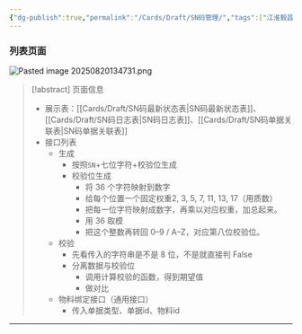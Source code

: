 ```yaml
---
{"dg-publish":true,"permalink":"/Cards/Draft/SN码管理/","tags":["江淮毅昌/蝶创I-MES/MES"]}
---
```



### 列表页面

![Pasted image 20250820134731.png](/img/user/Extras/Attachments/Pasted%20image%2020250820134731.png)


> [!abstract] 页面信息
> - 展示表：[[Cards/Draft/SN码最新状态表\|SN码最新状态表]]、[[Cards/Draft/SN码日志表\|SN码日志表]]、[[Cards/Draft/SN码单据关联表\|SN码单据关联表]]
> - 接口列表
> 	- 生成
> 		- 按照`SN`+七位字符+校验位生成
> 		- 校验位生成
> 			- 将 36 个字符映射到数字
> 			- 给每个位置一个固定权重2, 3, 5, 7, 11, 13, 17（用质数）
> 			- 把每一位字符映射成数字，再乘以对应权重，加总起来。
> 			- 用 36 取模
> 			- 把这个整数再转回 0–9 / A–Z，对应第八位校验位。
> 	- 校验
> 		- 先看传入的字符串是不是 8 位，不是就直接判 False
> 		- 分离数据与校验位
> 			- 调用计算校验的函数，得到期望值
> 			- 做对比
> 	- 物料绑定接口（通用接口）
> 		- 传入单据类型、单据id、物料id


---

<style> .container {font-family: sans-serif; text-align: center;} .button-wrapper button {z-index: 1;height: 40px; width: 100px; margin: 10px;padding: 5px;} .excalidraw .App-menu_top .buttonList { display: flex;} .excalidraw-wrapper { height: 800px; margin: 50px; position: relative;} :root[dir="ltr"] .excalidraw .layer-ui__wrapper .zen-mode-transition.App-menu_bottom--transition-left {transform: none;} </style><script src="https://cdn.jsdelivr.net/npm/react@17/umd/react.production.min.js"></script><script src="https://cdn.jsdelivr.net/npm/react-dom@17/umd/react-dom.production.min.js"></script><script type="text/javascript" src="https://cdn.jsdelivr.net/npm/@excalidraw/excalidraw@0/dist/excalidraw.production.min.js"></script><div id="Drawing_2025-08-28_1546.06.excalidraw.md1"></div><script>(function(){const InitialData={"type":"excalidraw","version":2,"source":"https://github.com/zsviczian/obsidian-excalidraw-plugin/releases/tag/2.15.0","elements":[{"type":"rectangle","version":4358,"versionNonce":1889667750,"isDeleted":false,"id":"eBdUeE-7TmbQkUn9hKnlg","fillStyle":"solid","strokeWidth":2,"strokeStyle":"solid","roughness":0,"opacity":100,"angle":0,"x":216.94252232142958,"y":515.2739955357141,"strokeColor":"#000000","backgroundColor":"#fff","width":70.67858069123133,"height":107.25081879410921,"seed":2086218234,"groupIds":["yegWIbbdXZ_Jmf94Fuz3A"],"index":"a5","frameId":null,"roundness":null,"boundElements":[],"updated":1756369236140,"link":null,"locked":false},{"type":"rectangle","version":4505,"versionNonce":1922418150,"isDeleted":false,"id":"NDr9c7LpimoNBT6KAKk_d","fillStyle":"solid","strokeWidth":2,"strokeStyle":"solid","roughness":0,"opacity":100,"angle":0,"x":200,"y":500,"strokeColor":"#000000","backgroundColor":"#fff","width":70.67858069123133,"height":107.25081879410921,"seed":1784011450,"groupIds":["yegWIbbdXZ_Jmf94Fuz3A"],"index":"a6","frameId":null,"roundness":null,"boundElements":[],"updated":1756369236140,"link":null,"locked":false},{"type":"line","version":3630,"versionNonce":1290803494,"isDeleted":false,"id":"LFFp7MFrFq9NKUnAWeP9R","fillStyle":"solid","strokeWidth":1,"strokeStyle":"solid","roughness":0,"opacity":100,"angle":0,"x":211.98642658691097,"y":548.7472370473527,"strokeColor":"#000000","backgroundColor":"#fff","width":46.57983585730082,"height":3.2499538442902027,"seed":2130604922,"groupIds":["yegWIbbdXZ_Jmf94Fuz3A"],"points":[[0,0],[40.42449133807562,0.1573930526684746],[46.57983585730082,-3.0925607916217284]],"lastCommittedPoint":null,"startArrowhead":null,"endArrowhead":null,"index":"a7","frameId":null,"roundness":null,"boundElements":[],"updated":1756369236140,"link":null,"locked":false,"startBinding":null,"endBinding":null,"polygon":false},{"type":"line","version":3656,"versionNonce":1730020454,"isDeleted":false,"id":"AQiLwUaSBz6ewdp22kj7I","fillStyle":"solid","strokeWidth":1,"strokeStyle":"solid","roughness":0,"opacity":100,"angle":0,"x":213.84167882492534,"y":517.2819497485142,"strokeColor":"#000000","backgroundColor":"#fff","width":45.567415680676426,"height":2.8032978840147194,"seed":1284895802,"groupIds":["yegWIbbdXZ_Jmf94Fuz3A"],"points":[[0,0],[16.832548902953302,-2.8032978840147194],[45.567415680676426,-0.3275477042019195]],"lastCommittedPoint":null,"startArrowhead":null,"endArrowhead":null,"index":"a8","frameId":null,"roundness":null,"boundElements":[],"updated":1756369236140,"link":null,"locked":false,"startBinding":null,"endBinding":null,"polygon":false},{"type":"line","version":3681,"versionNonce":854362022,"isDeleted":false,"id":"YBRboIcu8A_va8a2dK7qH","fillStyle":"solid","strokeWidth":1,"strokeStyle":"solid","roughness":0,"opacity":100,"angle":0,"x":213.76507930855587,"y":584.6763240188714,"strokeColor":"#000000","backgroundColor":"#fff","width":48.33668263438425,"height":4.280657518731036,"seed":620715258,"groupIds":["yegWIbbdXZ_Jmf94Fuz3A"],"points":[[0,0],[26.41225578429045,-0.2552319773002338],[37.62000339651456,2.3153712935189787],[48.33668263438425,-1.9652862252120569]],"lastCommittedPoint":null,"startArrowhead":null,"endArrowhead":null,"index":"a9","frameId":null,"roundness":null,"boundElements":[],"updated":1756369236140,"link":null,"locked":false,"startBinding":null,"endBinding":null,"polygon":false},{"type":"line","version":3718,"versionNonce":1619567334,"isDeleted":false,"id":"8igqO8uJjAFDE8DOf_h8j","fillStyle":"solid","strokeWidth":1,"strokeStyle":"solid","roughness":0,"opacity":100,"angle":0,"x":210.58103212702554,"y":595.9194724271501,"strokeColor":"#000000","backgroundColor":"#fff","width":54.40694982784246,"height":2.9096445412231735,"seed":633187770,"groupIds":["yegWIbbdXZ_Jmf94Fuz3A"],"points":[[0,0],[10.166093050596771,-1.166642430373031],[16.130660965377448,-0.8422655250909383],[46.26079588567538,0.6125567455206506],[54.40694982784246,-2.297087795702523]],"lastCommittedPoint":null,"startArrowhead":null,"endArrowhead":null,"index":"aA","frameId":null,"roundness":null,"boundElements":[],"updated":1756369236140,"link":null,"locked":false,"startBinding":null,"endBinding":null,"polygon":false},{"type":"line","version":3683,"versionNonce":310335014,"isDeleted":false,"id":"gswiSmnKotSGMsfafplkq","fillStyle":"solid","strokeWidth":1,"strokeStyle":"solid","roughness":0,"opacity":100,"angle":0,"x":210.86587502259135,"y":532.3425513017753,"strokeColor":"#000000","backgroundColor":"#fff","width":46.92865289294453,"height":2.4757501798128,"seed":1140057722,"groupIds":["yegWIbbdXZ_Jmf94Fuz3A"],"points":[[0,0],[18.193786115221407,-0.5912874140789839],[46.92865289294453,1.884462765733816]],"lastCommittedPoint":null,"startArrowhead":null,"endArrowhead":null,"index":"aB","frameId":null,"roundness":null,"boundElements":[],"updated":1756369236140,"link":null,"locked":false,"startBinding":null,"endBinding":null,"polygon":false},{"type":"line","version":3698,"versionNonce":297640294,"isDeleted":false,"id":"5CW98tfsG8fAxNCKTnW_v","fillStyle":"solid","strokeWidth":1,"strokeStyle":"solid","roughness":0,"opacity":100,"angle":0,"x":210.97336321874172,"y":566.825880337615,"strokeColor":"#000000","backgroundColor":"#fff","width":46.92865289294453,"height":2.4757501798128,"seed":1483015994,"groupIds":["yegWIbbdXZ_Jmf94Fuz3A"],"points":[[0,0],[8.093938105125233,1.4279702913643746],[18.193786115221407,-0.5912874140789839],[46.92865289294453,1.884462765733816]],"lastCommittedPoint":null,"startArrowhead":null,"endArrowhead":null,"index":"aC","frameId":null,"roundness":null,"boundElements":[],"updated":1756369236140,"link":null,"locked":false,"startBinding":null,"endBinding":null,"polygon":false},{"type":"rectangle","version":4412,"versionNonce":26248358,"isDeleted":false,"id":"Puc6Ju9IvHNKSpAcF_5rT","fillStyle":"solid","strokeWidth":2,"strokeStyle":"solid","roughness":0,"opacity":100,"angle":0,"x":209.39508928571536,"y":508.2539062499998,"strokeColor":"#000000","backgroundColor":"#fff","width":70.67858069123133,"height":107.25081879410921,"seed":729026554,"groupIds":["EoiRhKE2tzalg_lOqdNKf","yegWIbbdXZ_Jmf94Fuz3A"],"index":"aD","frameId":null,"roundness":null,"boundElements":[],"updated":1756369236140,"link":null,"locked":false},{"type":"line","version":1724,"versionNonce":329580518,"isDeleted":false,"id":"8Bqm95umJWhueC3ax1FZK","fillStyle":"hachure","strokeWidth":1,"strokeStyle":"solid","roughness":0,"opacity":100,"angle":0,"x":243.17668831316513,"y":820,"strokeColor":"#881fa3","backgroundColor":"#be4bdb","width":116.42036295658872,"height":103.65107323746608,"seed":19136698,"groupIds":[],"startBinding":null,"endBinding":null,"points":[[0,0],[-62.44191743896485,19.19929080548739],[-63.17668831316513,79.43840749607878],[-7.618334228588694,103.65107323746608],[51.963117173367294,79.15871076413049],[53.24367464342358,21.28567723840068],[0,0]],"lastCommittedPoint":null,"startArrowhead":null,"endArrowhead":null,"index":"aG","frameId":null,"roundness":null,"boundElements":[],"updated":1756369236140,"link":null,"locked":false,"polygon":false},{"id":"Qooi0ZpT_cc06u3m026ki","type":"rectangle","x":200,"y":1100,"width":70.81644178885557,"height":108.30428902193904,"angle":0,"strokeColor":"#000000","backgroundColor":"#ced4da","fillStyle":"solid","strokeWidth":1,"strokeStyle":"solid","roughness":0,"opacity":100,"groupIds":["WZk4vkm62GKfHl0A9MoJp"],"seed":622319994,"version":693,"versionNonce":1007162150,"isDeleted":false,"index":"aH","frameId":null,"roundness":null,"boundElements":[],"updated":1756369236140,"link":null,"locked":false},{"id":"zh7b8zcGp2AXBI2U8pmwD","type":"rectangle","x":208.1077040900916,"y":1108.2571813503969,"width":55.801163535143246,"height":82.83278895375764,"angle":0,"strokeColor":"#000000","backgroundColor":"#fff","fillStyle":"solid","strokeWidth":1,"strokeStyle":"solid","roughness":0,"opacity":100,"groupIds":["WZk4vkm62GKfHl0A9MoJp"],"seed":1989319226,"version":843,"versionNonce":1697037926,"isDeleted":false,"index":"aI","frameId":null,"roundness":null,"boundElements":[],"updated":1756369236140,"link":null,"locked":false},{"id":"9Ysm4W4FdhOy2fkys3688","type":"ellipse","x":230.29437385444373,"y":1194.6348644729817,"width":11.427824006438863,"height":11.427824006438863,"angle":0,"strokeColor":"#000000","backgroundColor":"#fff","fillStyle":"solid","strokeWidth":1,"strokeStyle":"solid","roughness":0,"opacity":100,"groupIds":["WZk4vkm62GKfHl0A9MoJp"],"seed":1953972986,"version":889,"versionNonce":600703398,"isDeleted":false,"index":"aJ","frameId":null,"roundness":null,"boundElements":[],"updated":1756369236140,"link":null,"locked":false},{"id":"VgdryePI1jBsYBKUX6x_1","type":"rectangle","x":216.3873944900621,"y":1118.801338026537,"width":39.2417827352022,"height":19.889460471185775,"angle":0,"strokeColor":"#000000","backgroundColor":"#fab005","fillStyle":"cross-hatch","strokeWidth":1,"strokeStyle":"solid","roughness":0,"opacity":100,"groupIds":["WZk4vkm62GKfHl0A9MoJp"],"seed":1229509562,"version":536,"versionNonce":1797971174,"isDeleted":false,"index":"aK","frameId":null,"roundness":null,"boundElements":[],"updated":1756369236140,"link":null,"locked":false},{"id":"7kGL5tAjBJDDOcC56IQs5","type":"rectangle","x":216.3873944900621,"y":1154.3590980714916,"width":39.2417827352022,"height":19.889460471185775,"angle":0,"strokeColor":"#000000","backgroundColor":"#fab005","fillStyle":"cross-hatch","strokeWidth":1,"strokeStyle":"solid","roughness":0,"opacity":100,"groupIds":["WZk4vkm62GKfHl0A9MoJp"],"seed":1462389882,"version":578,"versionNonce":1087000614,"isDeleted":false,"index":"aL","frameId":null,"roundness":null,"boundElements":[],"updated":1756369236140,"link":null,"locked":false},{"id":"E-u8Z-7rf0HOJGHNkTFkW","type":"line","x":181.52720260872582,"y":1369.1852034032536,"width":88.21658171083376,"height":113.8575037534261,"angle":0,"strokeColor":"#0a11d3","backgroundColor":"#228be6","fillStyle":"solid","strokeWidth":1,"strokeStyle":"solid","roughness":0,"opacity":100,"groupIds":["-Fdkoav5_-OJA2XPA4gNu"],"seed":1138666810,"version":3910,"versionNonce":1889098598,"isDeleted":false,"points":[[0,0],[0.29089298333313673,86.05288422061678],[0.013613108737802165,95.84963140781468],[4.543349062013738,100.08268472409586],[20.317928500125443,103.66521849306073],[46.98143617553956,104.78076599153316],[72.45665455006592,102.9996310009587],[85.99182564238487,98.74007888522631],[87.90077837148979,95.14923176741362],[88.16888387182134,87.26194204835767],[87.95845222911922,7.219356674957439],[87.48407176050935,-0.3431928547433216],[81.81967725989045,-4.569951534960701],[69.89167127292335,-7.017866506201685],[42.70935725136615,-9.076737761892943],[20.91603533578692,-7.849028196182914],[3.775735655469765,-3.684787148572539],[-0.047697839012426885,-0.0517060607782156],[0,0]],"lastCommittedPoint":null,"startBinding":null,"endBinding":null,"startArrowhead":null,"endArrowhead":null,"index":"aM","frameId":null,"roundness":null,"boundElements":[],"updated":1756369236140,"link":null,"locked":false,"polygon":false},{"id":"H8Kgx42msGvNo31eiwW7d","type":"line","x":182.2145641982232,"y":1434.475331434041,"width":88.30808627974527,"height":9.797916664247975,"angle":0,"strokeColor":"#0a11d3","backgroundColor":"transparent","fillStyle":"solid","strokeWidth":1,"strokeStyle":"solid","roughness":0,"opacity":100,"groupIds":["-Fdkoav5_-OJA2XPA4gNu"],"seed":80279034,"version":1644,"versionNonce":1088749222,"isDeleted":false,"points":[[0,0],[2.326538897826852,3.9056133261361587],[12.359939318521995,7.182387014695761],[25.710950037209347,9.166781347006062],[46.6269757640547,9.347610268342288],[71.03526003420632,8.084235941711592],[85.2899738827162,3.4881086608341767],[88.30808627974527,-0.45030639590568633]],"lastCommittedPoint":null,"startBinding":null,"endBinding":null,"startArrowhead":null,"endArrowhead":null,"index":"aN","frameId":null,"roundness":null,"boundElements":[],"updated":1756369236140,"link":null,"locked":false,"polygon":false},{"id":"CPfcAXK82vHUs4jGHJmYP","type":"line","x":181.12082268616172,"y":1401.4011768719693,"width":88.30808627974527,"height":9.797916664247975,"angle":0,"strokeColor":"#0a11d3","backgroundColor":"transparent","fillStyle":"solid","strokeWidth":1,"strokeStyle":"solid","roughness":0,"opacity":100,"groupIds":["-Fdkoav5_-OJA2XPA4gNu"],"seed":1793861306,"version":1731,"versionNonce":643447270,"isDeleted":false,"points":[[0,0],[2.326538897826852,3.9056133261361587],[12.359939318521995,7.182387014695761],[25.710950037209347,9.166781347006062],[46.6269757640547,9.347610268342288],[71.03526003420632,8.084235941711592],[85.2899738827162,3.4881086608341767],[88.30808627974527,-0.45030639590568633]],"lastCommittedPoint":null,"startBinding":null,"endBinding":null,"startArrowhead":null,"endArrowhead":null,"index":"aO","frameId":null,"roundness":null,"boundElements":[],"updated":1756369236140,"link":null,"locked":false,"polygon":false},{"type":"ellipse","version":4746,"versionNonce":2013662502,"isDeleted":false,"id":"Rc4Jry4DdndCdgYuUqeoD","fillStyle":"solid","strokeWidth":1,"strokeStyle":"solid","roughness":0,"opacity":100,"angle":0,"x":180,"y":1361.160507176157,"strokeColor":"#0a11d3","backgroundColor":"#fff","width":87.65074610854188,"height":17.72670397681366,"seed":787169146,"groupIds":["-Fdkoav5_-OJA2XPA4gNu"],"index":"aP","frameId":null,"roundness":null,"boundElements":[],"updated":1756369236140,"link":null,"locked":false},{"id":"HmW2zNVKWcDGyzOiIugMk","type":"ellipse","x":251.5097323005806,"y":1385.7363100532903,"width":12.846057046979809,"height":13.941904362416096,"angle":0,"strokeColor":"#0a11d3","backgroundColor":"#fff","fillStyle":"solid","strokeWidth":1,"strokeStyle":"solid","roughness":0,"opacity":100,"groupIds":["-Fdkoav5_-OJA2XPA4gNu"],"seed":2097758266,"version":117,"versionNonce":592803942,"isDeleted":false,"index":"aQ","frameId":null,"roundness":null,"boundElements":[],"updated":1756369236140,"link":null,"locked":false},{"id":"ouJFC-7U-hghwvNh_7XbY","type":"ellipse","x":251.5097323005806,"y":1416.3387639123507,"width":12.846057046979809,"height":13.941904362416096,"angle":0,"strokeColor":"#0a11d3","backgroundColor":"#fff","fillStyle":"solid","strokeWidth":1,"strokeStyle":"solid","roughness":0,"opacity":100,"groupIds":["-Fdkoav5_-OJA2XPA4gNu"],"seed":19474682,"version":166,"versionNonce":1612020646,"isDeleted":false,"index":"aR","frameId":null,"roundness":null,"boundElements":[],"updated":1756369236140,"link":null,"locked":false},{"id":"fgP98FR-CCT7dVNUap2as","type":"ellipse","x":251.5097323005806,"y":1449.5995650868474,"width":12.846057046979809,"height":13.941904362416096,"angle":0,"strokeColor":"#0a11d3","backgroundColor":"#fff","fillStyle":"solid","strokeWidth":1,"strokeStyle":"solid","roughness":0,"opacity":100,"groupIds":["-Fdkoav5_-OJA2XPA4gNu"],"seed":1926101434,"version":220,"versionNonce":1685264102,"isDeleted":false,"index":"aS","frameId":null,"roundness":null,"boundElements":[],"updated":1756369236141,"link":null,"locked":false},{"id":"ZAppLpEU_LYiHDm-PZMux","type":"rectangle","x":300.6000061035156,"y":151.1999969482422,"width":129.60000610351562,"height":245.6000213623047,"angle":0,"strokeColor":"#1e1e1e","backgroundColor":"transparent","fillStyle":"solid","strokeWidth":2,"strokeStyle":"solid","roughness":0,"opacity":100,"groupIds":[],"frameId":null,"index":"a0","roundness":null,"seed":2050093535,"version":37,"versionNonce":782193830,"isDeleted":true,"boundElements":[],"updated":1756369185829,"link":null,"locked":false},{"id":"uQL7rrEkmZUUCMtulvs2C","type":"ellipse","x":538.2000122070312,"y":214.40000915527344,"width":107.20001220703125,"height":251.99998474121094,"angle":0,"strokeColor":"#1e1e1e","backgroundColor":"transparent","fillStyle":"solid","strokeWidth":2,"strokeStyle":"solid","roughness":0,"opacity":100,"groupIds":[],"frameId":null,"index":"a1","roundness":null,"seed":469130751,"version":26,"versionNonce":220868794,"isDeleted":true,"boundElements":[{"id":"b-Of5o6Oxd63tKoNqASJc","type":"arrow"}],"updated":1756369185829,"link":null,"locked":false},{"id":"5ZKA0xIyvqTx5ivjFNgEQ","type":"rectangle","x":215.38438144650536,"y":638.352148636784,"width":162.909102006392,"height":416.0000332919035,"angle":0,"strokeColor":"#1e1e1e","backgroundColor":"transparent","fillStyle":"solid","strokeWidth":2,"strokeStyle":"solid","roughness":0,"opacity":100,"groupIds":[],"frameId":null,"index":"a2","roundness":null,"seed":1050166815,"version":19,"versionNonce":1448726502,"isDeleted":true,"boundElements":[{"id":"b-Of5o6Oxd63tKoNqASJc","type":"arrow"}],"updated":1756369185829,"link":null,"locked":false},{"id":"zNyGjYnDFXWvntFkVv03A","type":"arrow","x":677.9298248946586,"y":370.71581829232383,"width":4.363680752840992,"height":458.1818181818182,"angle":0,"strokeColor":"#1e1e1e","backgroundColor":"transparent","fillStyle":"solid","strokeWidth":2,"strokeStyle":"solid","roughness":0,"opacity":100,"groupIds":[],"frameId":null,"index":"a3","roundness":null,"seed":1627925055,"version":28,"versionNonce":819464570,"isDeleted":true,"boundElements":[],"updated":1756369185829,"link":null,"locked":false,"points":[[0,0],[4.363680752840992,458.1818181818182]],"lastCommittedPoint":null,"startBinding":null,"endBinding":null,"startArrowhead":null,"endArrowhead":"arrow","elbowed":false},{"id":"b-Of5o6Oxd63tKoNqASJc","type":"arrow","x":523.7480289074429,"y":367.8067162859318,"width":145.4545454545455,"height":274.9091131036932,"angle":0,"strokeColor":"#1e1e1e","backgroundColor":"transparent","fillStyle":"solid","strokeWidth":2,"strokeStyle":"solid","roughness":0,"opacity":100,"groupIds":[],"frameId":null,"index":"a4","roundness":null,"seed":1344703071,"version":89,"versionNonce":1872945958,"isDeleted":true,"boundElements":[],"updated":1756369185829,"link":null,"locked":false,"points":[[0,0],[-145.4545454545455,274.9091131036932]],"lastCommittedPoint":null,"startBinding":{"elementId":"uQL7rrEkmZUUCMtulvs2C","focus":0.445269551854158,"gap":15.668813042329251},"endBinding":{"elementId":"5ZKA0xIyvqTx5ivjFNgEQ","focus":-0.13727681015130228,"gap":8.381759032720117},"startArrowhead":null,"endArrowhead":"arrow","elbowed":false},{"id":"2zvYvFi7_183GILLdnUQj","type":"rectangle","x":59.54057751424682,"y":-171.45439447273054,"width":400.00000000000006,"height":200,"angle":0,"strokeColor":"#1e1e1e","backgroundColor":"transparent","fillStyle":"solid","strokeWidth":4,"strokeStyle":"solid","roughness":0,"opacity":100,"groupIds":[],"frameId":null,"index":"aE","roundness":null,"seed":962922534,"version":68,"versionNonce":84611110,"isDeleted":true,"boundElements":[{"id":"zLdXn0zWTDZ6n4R5CwmS4","type":"arrow"}],"updated":1756369216617,"link":null,"locked":false},{"id":"zLdXn0zWTDZ6n4R5CwmS4","type":"arrow","x":346.8882175745023,"y":29.54560552726946,"width":32.93112613470578,"height":547.18093204832,"angle":0,"strokeColor":"#1e1e1e","backgroundColor":"transparent","fillStyle":"solid","strokeWidth":4,"strokeStyle":"solid","roughness":0,"opacity":100,"groupIds":[],"frameId":null,"index":"aF","roundness":null,"seed":1964839782,"version":152,"versionNonce":2079702694,"isDeleted":true,"boundElements":[],"updated":1756369218871,"link":null,"locked":false,"points":[[0,0],[-32.93112613470578,547.18093204832]],"lastCommittedPoint":null,"startBinding":null,"endBinding":{"elementId":"Puc6Ju9IvHNKSpAcF_5rT","focus":-0.20499613930026966,"gap":12.162444390030373},"startArrowhead":null,"endArrowhead":"triangle","elbowed":false}],"appState":{"theme":"light","viewBackgroundColor":"#ffffff","currentItemStrokeColor":"#1e1e1e","currentItemBackgroundColor":"transparent","currentItemFillStyle":"solid","currentItemStrokeWidth":2,"currentItemStrokeStyle":"solid","currentItemRoughness":0,"currentItemOpacity":100,"currentItemFontFamily":5,"currentItemFontSize":20,"currentItemTextAlign":"left","currentItemStartArrowhead":null,"currentItemEndArrowhead":"arrow","currentItemArrowType":"round","currentItemFrameRole":null,"scrollX":882.456680116914,"scrollY":241.829306574593,"zoom":{"value":1},"currentItemRoundness":"sharp","gridSize":20,"gridStep":5,"gridModeEnabled":true,"gridColor":{"Bold":"rgba(217, 217, 217, 0.5)","Regular":"rgba(230, 230, 230, 0.5)"},"currentStrokeOptions":null,"frameRendering":{"enabled":true,"clip":true,"name":true,"outline":true,"markerName":true,"markerEnabled":true},"objectsSnapModeEnabled":false,"activeTool":{"type":"selection","customType":null,"locked":false,"fromSelection":false,"lastActiveTool":null}},"files":{}};InitialData.scrollToContent=true;App=()=>{const e=React.useRef(null),t=React.useRef(null),[n,i]=React.useState({width:void 0,height:void 0});return React.useEffect(()=>{i({width:t.current.getBoundingClientRect().width,height:t.current.getBoundingClientRect().height});const e=()=>{i({width:t.current.getBoundingClientRect().width,height:t.current.getBoundingClientRect().height})};return window.addEventListener("resize",e),()=>window.removeEventListener("resize",e)},[t]),React.createElement(React.Fragment,null,React.createElement("div",{className:"excalidraw-wrapper",ref:t},React.createElement(ExcalidrawLib.Excalidraw,{ref:e,width:n.width,height:n.height,initialData:InitialData,viewModeEnabled:!0,zenModeEnabled:!0,gridModeEnabled:!1})))},excalidrawWrapper=document.getElementById("Drawing_2025-08-28_1546.06.excalidraw.md1");ReactDOM.render(React.createElement(App),excalidrawWrapper);})();</script>